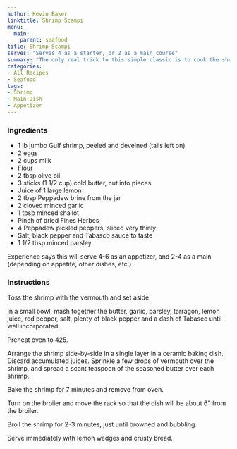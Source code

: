 ```yaml
---
author: Kevin Baker
linktitle: Shrimp Scampi
menu:
  main:
    parent: seafood
title: Shrimp Scampi
serves: "Serves 4 as a starter, or 2 as a main course"
summary: "The only real trick to this simple classic is to cook the shrimp just until the moment they're pink all over, but before they start to curl up. The delicious wine-garlic-butter sauce cries out for some crusty bread to mop it up."
categories:
- All Recipes
- Seafood
tags:
- Shrimp
- Main Dish
- Appetizer
---
```

### Ingredients

<div class="ingredient-list">

* 1 lb jumbo Gulf shrimp, peeled and deveined (tails left on)  
* 2 eggs  
* 2 cups milk  
* Flour  
* 2 tbsp olive oil  
* 3 sticks (1 1/2 cup) cold butter, cut into pieces  
* Juice of 1 large lemon  
* 2 tbsp Peppadew brine from the jar  
* 2 cloved minced garlic  
* 1 tbsp minced shallot  
* Pinch of dried Fines Herbes  
* 4 Peppadew pickled peppers, sliced very thinly  
* Salt, black pepper and Tabasco sauce to taste  
* 1 1/2 tbsp minced parsley  

</div>
Experience says this will serve 4-6 as an appetizer, and 2-4 as a main (depending on appetite, other dishes, etc.)

### Instructions
Toss the shrimp with the vermouth and set aside.

In a small bowl, mash together the butter, garlic, parsley, tarragon, lemon juice, red pepper, salt, plenty of black pepper and a dash of Tabasco until well incorporated.

Preheat oven to 425.

Arrange the shrimp side-by-side in a single layer in a ceramic baking dish. Discard accumulated juices. Sprinkle a few drops of vermouth over the shrimp, and spread a scant teaspoon of the seasoned butter over each shrimp.

Bake the shrimp for 7 minutes and remove from oven.

Turn on the broiler and move the rack so that the dish will be about 6" from the broiler.

Broil the shrimp for 2-3 minutes, just until browned and bubbling.

Serve immediately with lemon wedges and crusty bread.